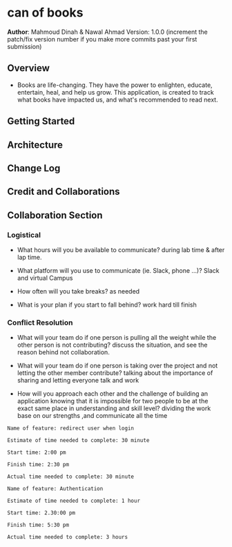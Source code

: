# can of books

**Author**: Mahmoud Dinah & Nawal Ahmad
Version: 1.0.0 (increment the patch/fix version number if you make more commits past your first submission)

## Overview

- Books are life-changing. They have the power to enlighten, educate, entertain, heal, and help us grow. This application, is created to track what books have impacted us, and what's recommended to read next.

## Getting Started

<!-- What are the steps that a user must take in order to build this app on their own machine and get it running? -->

## Architecture

<!-- Provide a detailed description of the application design. What technologies (languages, libraries, etc) you're using, and any other relevant design information. -->

## Change Log

<!-- Use this area to document the iterative changes made to your application as each feature is successfully implemented. Use time stamps. Here's an example:

01-01-2001 4:59pm - Application now has a fully-functional express server, with a GET route for the location resource. -->

## Credit and Collaborations

<!-- Give credit (and a link) to other people or resources that helped you build this application. -->

## Collaboration Section

### Logistical

- What hours will you be available to communicate? during lab time & after lap time.

- What platform will you use to communicate (ie. Slack, phone …)? Slack and virtual Campus

- How often will you take breaks? as needed

- What is your plan if you start to fall behind? work hard till finish

### Conflict Resolution

- What will your team do if one person is pulling all the weight while
  the other person is not contributing? discuss the situation, and see the reason behind not collaboration.

- What will your team do if one person is taking over
  the project and not letting the other member contribute? talking about the importance of sharing and letting everyone talk and work

- How will you approach each other and the challenge of building
  an application knowing that it is impossible for two people to be
  at the exact same place in understanding and skill level? dividing the work base on our strengths ,and communicate all the time

```
Name of feature: redirect user when login

Estimate of time needed to complete: 30 minute

Start time: 2:00 pm

Finish time: 2:30 pm

Actual time needed to complete: 30 minute
```

```
Name of feature: Authentication

Estimate of time needed to complete: 1 hour

Start time: 2.30:00 pm

Finish time: 5:30 pm

Actual time needed to complete: 3 hours
```
